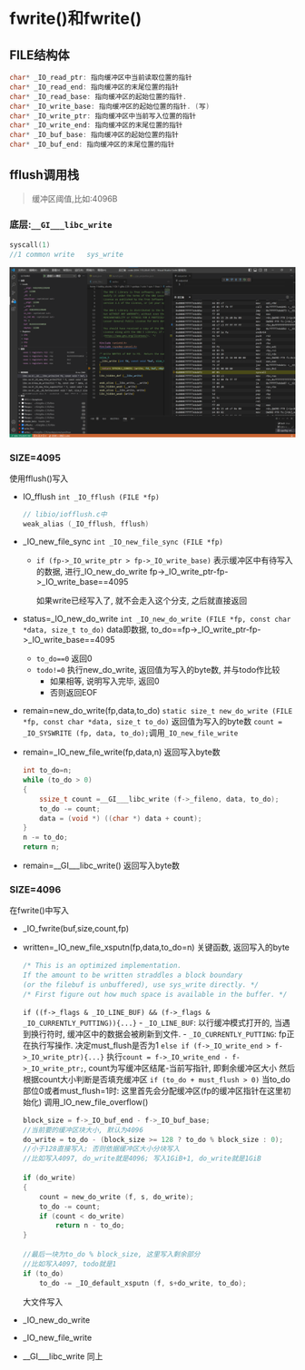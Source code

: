 # fwrite()和fwrite()

## FILE结构体

```c
char* _IO_read_ptr: 指向缓冲区中当前读取位置的指针
char* _IO_read_end: 指向缓冲区的末尾位置的指针
char* _IO_read_base: 指向缓冲区的起始位置的指针. 
char* _IO_write_base: 指向缓冲区的起始位置的指针. (写)
char* _IO_write_ptr: 指向缓冲区中当前写入位置的指针
char* _IO_write_end: 指向缓冲区的末尾位置的指针
char* _IO_buf_base: 指向缓冲区的起始位置的指针
char* _IO_buf_end: 指向缓冲区的末尾位置的指针
```

## fflush调用栈

> 缓冲区阈值,比如:4096B

### 底层:`__GI___libc_write`

```c
syscall(1)
//1 common write   sys_write
```

![alt text](Assets/report2/image.png)

### SIZE=4095

使用fflush()写入

- IO_fflush
    `int _IO_fflush (FILE *fp)`
    ```c
    // libio/iofflush.c中
    weak_alias (_IO_fflush, fflush)
    ```
- _IO_new_file_sync
    `int _IO_new_file_sync (FILE *fp)`
    - `if (fp->_IO_write_ptr > fp->_IO_write_base)`
        表示缓冲区中有待写入的数据, 进行_IO_new_do_write
        fp->_IO_write_ptr-fp->_IO_write_base==4095

        如果write已经写入了, 就不会走入这个分支, 之后就直接返回
- status=_IO_new_do_write
    `int _IO_new_do_write (FILE *fp, const char *data, size_t to_do)`
    data即数据, to_do==fp->_IO_write_ptr-fp->_IO_write_base==4095
    - `to_do==0`
        返回0
    - `todo!=0`
        执行new_do_write, 返回值为写入的byte数, 并与todo作比较
        - 如果相等, 说明写入完毕, 返回0
        - 否则返回EOF
- remain=new_do_write(fp,data,to_do)
    `static size_t new_do_write (FILE *fp, const char *data, size_t to_do)`
    返回值为写入的byte数
    `count = _IO_SYSWRITE (fp, data, to_do);`调用`_IO_new_file_write`

- remain=_IO_new_file_write(fp,data,n)
    返回写入byte数
    ```c
    int to_do=n;
    while (to_do > 0)
    {
        ssize_t count =__GI___libc_write (f->_fileno, data, to_do);
        to_do -= count;
        data = (void *) ((char *) data + count);
    }
    n -= to_do;
    return n;
    ```
- remain=__GI___libc_write()
    返回写入byte数

<!-- ```
bt
#0  __GI___libc_write (fd=3, buf=buf@entry=0x55555555a490, nbytes=nbytes@entry=4095) at ../sysdeps/unix/sysv/linux/write.c:26
#1  0x00007ffff7e49f1a in _IO_new_file_write (f=0x5555555592a0, data=0x55555555a490, n=4095) at fileops.c:1177
#2  0x00007ffff7e493da in new_do_write (fp=0x5555555592a0, data=0x55555555a490 '#' <repeats 200 times>..., to_do=to_do@entry=4095) at /home/bobby_ubuntu/Git/glibc-2.35/libio/libioP.h:947
#3  0x00007ffff7e4ac28 in _IO_new_do_write (fp=<optimized out>, data=<optimized out>, to_do=4095) at fileops.c:425
#4  0x00007ffff7e49000 in _IO_new_file_sync (fp=0x5555555592a0) at fileops.c:798
#5  0x00007ffff7e3ef2e in __GI__IO_fflush (fp=0x5555555592a0) at /home/bobby_ubuntu/Git/glibc-2.35/libio/libioP.h:947
#6  0x0000555555555243 in main () at /home/bobby_ubuntu/Git/code/write_file.c:18
``` -->

### SIZE=4096

在fwrite()中写入

- _IO_fwrite(buf,size,count,fp)
- written=_IO_new_file_xsputn(fp,data,to_do=n)
    关键函数, 返回写入的byte
    ```c
    /* This is an optimized implementation.
    If the amount to be written straddles a block boundary
    (or the filebuf is unbuffered), use sys_write directly. */
    /* First figure out how much space is available in the buffer. */
    ```
    `if ((f->_flags & _IO_LINE_BUF) && (f->_flags & _IO_CURRENTLY_PUTTING)){...}`
        - `_IO_LINE_BUF`:
            以行缓冲模式打开的, 当遇到换行符时, 缓冲区中的数据会被刷新到文件.
        - `_IO_CURRENTLY_PUTTING`:
            fp正在执行写操作.
        决定must_flush是否为1
    `else if (f->_IO_write_end > f->_IO_write_ptr){...}`
        执行`count = f->_IO_write_end - f->_IO_write_ptr;`, count为写缓冲区结尾-当前写指针, 即剩余缓冲区大小
    然后根据count大小判断是否填充缓冲区
    `if (to_do + must_flush > 0)`
        当to_do部位0或者must_flush=1时:
        这里首先会分配缓冲区(fp的缓冲区指针在这里初始化)
        调用_IO_new_file_overflow()
    ```c
    block_size = f->_IO_buf_end - f->_IO_buf_base;
    //当前要的缓冲区块大小, 默认为4096
    do_write = to_do - (block_size >= 128 ? to_do % block_size : 0);
    //小于128直接写入; 否则依据缓冲区大小分块写入
    //比如写入4097, do_write就是4096; 写入1GiB+1, do_write就是1GiB 

    if (do_write)
	{
        count = new_do_write (f, s, do_write);
        to_do -= count;
        if (count < do_write)
            return n - to_do;
	}

    //最后一块为to_do % block_size, 这里写入剩余部分
    //比如写入4097, todo就是1
    if (to_do)
        to_do -= _IO_default_xsputn (f, s+do_write, to_do);
    ```

    大文件写入

- _IO_new_do_write
- _IO_new_file_write
- __GI___libc_write
    同上

<!-- ```
#0  __GI___libc_write (fd=3, buf=buf@entry=0x555555559480, nbytes=nbytes@entry=4096) at ../sysdeps/unix/sysv/linux/write.c:26
#1  0x00007ffff7e49f1a in _IO_new_file_write (f=0x5555555592a0, data=0x555555559480, n=4096) at fileops.c:1177
#2  0x00007ffff7e493da in new_do_write (fp=fp@entry=0x5555555592a0, data=data@entry=0x555555559480 '#' <repeats 200 times>..., to_do=to_do@entry=4096) at /home/bobby_ubuntu/Git/glibc-2.35/libio/libioP.h:947
#3  0x00007ffff7e4a0f3 in _IO_new_file_xsputn (f=0x5555555592a0, data=<optimized out>, n=4096) at fileops.c:1254
#4  0x00007ffff7e3fe21 in __GI__IO_fwrite (buf=0x555555559480, size=1, count=4096, fp=0x5555555592a0) at /home/bobby_ubuntu/Git/glibc-2.35/libio/libioP.h:947
#5  0x000055555555523b in main () at /home/bobby_ubuntu/Git/code/write_file.c:17
``` -->
